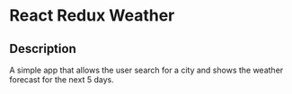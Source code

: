 # React Redux Weather

## Description

A simple app that allows the user search for a city and shows the weather forecast for the next 5 days.
